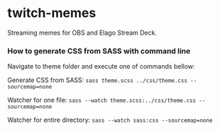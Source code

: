 # twitch-memes
Streaming memes for OBS and Elago Stream Deck.


### How to generate CSS from SASS with command line
Navigate to theme folder and execute one of commands bellow:

Generate CSS from SASS:
`sass theme.scss ../css/theme.css --sourcemap=none`

Watcher for one file:
`sass --watch theme.scss:../css/theme.css --sourcemap=none`

Watcher for entire directory:
`sass --watch sass:css --sourcemap=none`